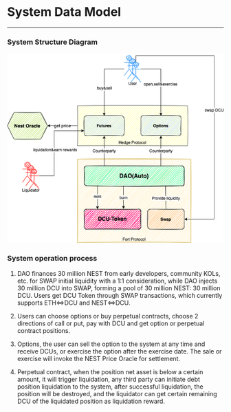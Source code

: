 # System Data Model

---

### System Structure Diagram

![](../Image/FortImageOne.png)

### System operation process

1. DAO finances 30 million NEST from early developers, community KOLs, etc. for SWAP initial liquidity with a 1:1 consideration, while DAO injects 30 million DCU into SWAP, forming a pool of 30 million NEST: 30 million DCU. Users get DCU Token through SWAP transactions, which currently supports ETH<=>DCU and NEST<=>DCU.

2. Users can choose options or buy perpetual contracts, choose 2 directions of call or put, pay with DCU and get option or perpetual contract positions.

3. Options, the user can sell the option to the system at any time and receive DCUs, or exercise the option after the exercise date. The sale or exercise will invoke the NEST Price Oracle for settlement.

4. Perpetual contract, when the position net asset is below a certain amount, it will trigger liquidation, any third party can initiate debt position liquidation to the system, after successful liquidation, the position will be destroyed, and the liquidator can get certain remaining DCU of the liquidated position as liquidation reward.